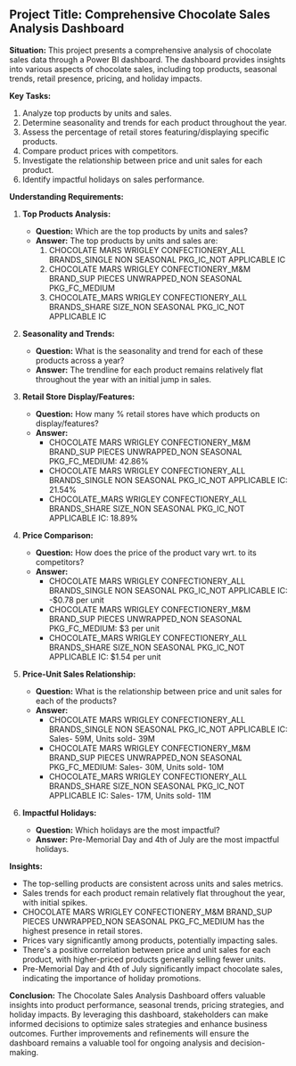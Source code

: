 ## Project Title: Comprehensive Chocolate Sales Analysis Dashboard

**Situation:**
This project presents a comprehensive analysis of chocolate sales data through a Power BI dashboard. The dashboard provides insights into various aspects of chocolate sales, including top products, seasonal trends, retail presence, pricing, and holiday impacts.

**Key Tasks:**
1. Analyze top products by units and sales.
2. Determine seasonality and trends for each product throughout the year.
3. Assess the percentage of retail stores featuring/displaying specific products.
4. Compare product prices with competitors.
5. Investigate the relationship between price and unit sales for each product.
6. Identify impactful holidays on sales performance.

**Understanding Requirements:**
1. **Top Products Analysis:**
   - **Question:** Which are the top products by units and sales?
   - **Answer:** The top products by units and sales are:
     1. CHOCOLATE MARS WRIGLEY CONFECTIONERY_ALL BRANDS_SINGLE NON SEASONAL PKG_IC_NOT APPLICABLE IC
     2. CHOCOLATE MARS WRIGLEY CONFECTIONERY_M&M BRAND_SUP PIECES UNWRAPPED_NON SEASONAL PKG_FC_MEDIUM
     3. CHOCOLATE_MARS WRIGLEY CONFECTIONERY_ALL BRANDS_SHARE SIZE_NON SEASONAL PKG_IC_NOT APPLICABLE IC

2. **Seasonality and Trends:**
   - **Question:** What is the seasonality and trend for each of these products across a year?
   - **Answer:** The trendline for each product remains relatively flat throughout the year with an initial jump in sales.

3. **Retail Store Display/Features:**
   - **Question:** How many % retail stores have which products on display/features?
   - **Answer:** 
     - CHOCOLATE MARS WRIGLEY CONFECTIONERY_M&M BRAND_SUP PIECES UNWRAPPED_NON SEASONAL PKG_FC_MEDIUM: 42.86%
     - CHOCOLATE MARS WRIGLEY CONFECTIONERY_ALL BRANDS_SINGLE NON SEASONAL PKG_IC_NOT APPLICABLE IC: 21.54%
     - CHOCOLATE_MARS WRIGLEY CONFECTIONERY_ALL BRANDS_SHARE SIZE_NON SEASONAL PKG_IC_NOT APPLICABLE IC: 18.89%

4. **Price Comparison:**
   - **Question:** How does the price of the product vary wrt. to its competitors?
   - **Answer:** 
     - CHOCOLATE MARS WRIGLEY CONFECTIONERY_ALL BRANDS_SINGLE NON SEASONAL PKG_IC_NOT APPLICABLE IC: -$0.78 per unit
     - CHOCOLATE MARS WRIGLEY CONFECTIONERY_M&M BRAND_SUP PIECES UNWRAPPED_NON SEASONAL PKG_FC_MEDIUM: $3 per unit
     - CHOCOLATE_MARS WRIGLEY CONFECTIONERY_ALL BRANDS_SHARE SIZE_NON SEASONAL PKG_IC_NOT APPLICABLE IC: $1.54 per unit

5. **Price-Unit Sales Relationship:**
   - **Question:** What is the relationship between price and unit sales for each of the products?
   - **Answer:** 
     - CHOCOLATE MARS WRIGLEY CONFECTIONERY_ALL BRANDS_SINGLE NON SEASONAL PKG_IC_NOT APPLICABLE IC: Sales- 59M, Units sold- 39M
     - CHOCOLATE MARS WRIGLEY CONFECTIONERY_M&M BRAND_SUP PIECES UNWRAPPED_NON SEASONAL PKG_FC_MEDIUM: Sales- 30M, Units sold- 10M
     - CHOCOLATE_MARS WRIGLEY CONFECTIONERY_ALL BRANDS_SHARE SIZE_NON SEASONAL PKG_IC_NOT APPLICABLE IC: Sales- 17M, Units sold- 11M

6. **Impactful Holidays:**
   - **Question:** Which holidays are the most impactful?
   - **Answer:** Pre-Memorial Day and 4th of July are the most impactful holidays.

**Insights:**
- The top-selling products are consistent across units and sales metrics.
- Sales trends for each product remain relatively flat throughout the year, with initial spikes.
- CHOCOLATE MARS WRIGLEY CONFECTIONERY_M&M BRAND_SUP PIECES UNWRAPPED_NON SEASONAL PKG_FC_MEDIUM has the highest presence in retail stores.
- Prices vary significantly among products, potentially impacting sales.
- There's a positive correlation between price and unit sales for each product, with higher-priced products generally selling fewer units.
- Pre-Memorial Day and 4th of July significantly impact chocolate sales, indicating the importance of holiday promotions.

**Conclusion:**
The Chocolate Sales Analysis Dashboard offers valuable insights into product performance, seasonal trends, pricing strategies, and holiday impacts. By leveraging this dashboard, stakeholders can make informed decisions to optimize sales strategies and enhance business outcomes. Further improvements and refinements will ensure the dashboard remains a valuable tool for ongoing analysis and decision-making.

